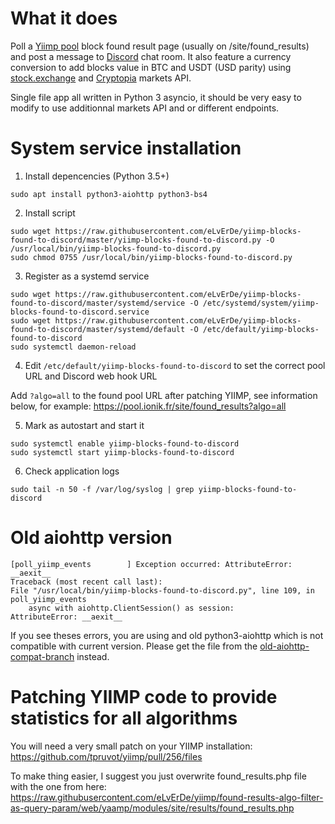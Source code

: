 # What it does

Poll a [Yiimp pool] block found result page (usually on /site/found\_results) and post a message to [Discord] chat room.
It also feature a currency conversion to add blocks value in BTC and USDT (USD parity) using [stock.exchange] and [Cryptopia] markets API.

Single file app all written in Python 3 asyncio, it should be very easy to modify to use additionnal markets API and or different endpoints.


# System service installation

1. Install depencencies (Python 3.5+)
```
sudo apt install python3-aiohttp python3-bs4
```

2. Install script
```
sudo wget https://raw.githubusercontent.com/eLvErDe/yiimp-blocks-found-to-discord/master/yiimp-blocks-found-to-discord.py -O /usr/local/bin/yiimp-blocks-found-to-discord.py
sudo chmod 0755 /usr/local/bin/yiimp-blocks-found-to-discord.py
```

3. Register as a systemd service
```
sudo wget https://raw.githubusercontent.com/eLvErDe/yiimp-blocks-found-to-discord/master/systemd/service -O /etc/systemd/system/yiimp-blocks-found-to-discord.service 
sudo wget https://raw.githubusercontent.com/eLvErDe/yiimp-blocks-found-to-discord/master/systemd/default -O /etc/default/yiimp-blocks-found-to-discord
sudo systemctl daemon-reload
```

4. Edit `/etc/default/yiimp-blocks-found-to-discord` to set the correct pool URL and Discord web hook URL

Add `?algo=all` to the found pool URL after patching YIIMP, see information below, for example:
https://pool.ionik.fr/site/found_results?algo=all

5. Mark as autostart and start it
```
sudo systemctl enable yiimp-blocks-found-to-discord
sudo systemctl start yiimp-blocks-found-to-discord
```

6. Check application logs
```
sudo tail -n 50 -f /var/log/syslog | grep yiimp-blocks-found-to-discord
```

[Yiimp pool]: https://github.com/tpruvot/yiimp
[Discord]: https://discordapp.com/
[stock.exchange]: https://stocks.exchange/
[Cryptopia]: https://www.cryptopia.co.nz/

# Old aiohttp version

```
[poll_yiimp_events        ] Exception occurred: AttributeError: __aexit__
Traceback (most recent call last):
File "/usr/local/bin/yiimp-blocks-found-to-discord.py", line 109, in poll_yiimp_events
    async with aiohttp.ClientSession() as session:
AttributeError: __aexit__
```

If you see theses errors, you are using and old python3-aiohttp which is not compatible with current version.
Please get the file from the [old-aiohttp-compat-branch] instead.

[old-aiohttp-compat-branch]: https://github.com/eLvErDe/yiimp-blocks-found-to-discord/tree/old-aiohttp-compat

# Patching YIIMP code to provide statistics for all algorithms

You will need a very small patch on your YIIMP installation: https://github.com/tpruvot/yiimp/pull/256/files

To make thing easier, I suggest you just overwrite found_results.php file with the one from here: https://raw.githubusercontent.com/eLvErDe/yiimp/found-results-algo-filter-as-query-param/web/yaamp/modules/site/results/found_results.php
